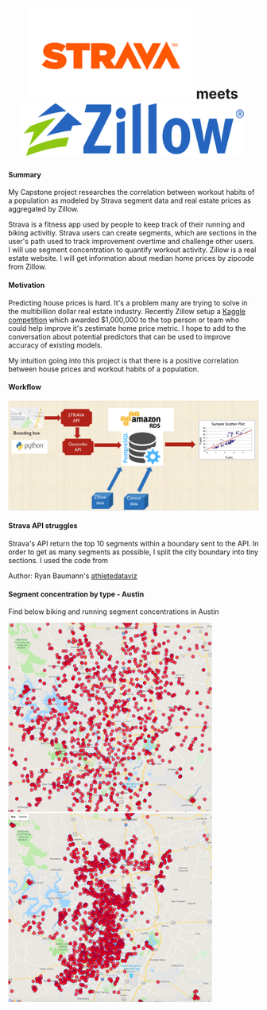 # <center> <img src="images/Logo_Strava.png" width="330" height="185" /> meets <img src="images/Logo_Zillow.png" width="450" height="110" /> </center>


#### Summary
 My Capstone project researches the correlation between workout habits of a population as modeled by Strava segment data and real estate prices as aggregated by Zillow.

 Strava is a fitness app used by people to keep track of their running and biking activitiy. Strava users can create segments, which are sections in the user's path used to track improvement overtime and challenge other users. I will use segment concentration to quantify workout activity. Zillow is a real estate website. I will get information about median home prices by zipcode from Zillow.

#### Motivation

Predicting house prices is hard. It's a problem many are trying to solve in the multibillion dollar real estate industry. Recently Zillow setup a [Kaggle competition](https://www.kaggle.com/c/zillow-prize-1) which awarded $1,000,000 to the top person or team who could help improve it's zestimate home price metric. I hope to add to the conversation about potential predictors that can be used to improve accuracy of existing models.

My intuition going into this project is that there is a positive correlation between house prices and workout habits of a population.


#### Workflow
 ![workflow](images/workflow.png)



#### Strava API struggles
Strava's API return the top 10 segments within a boundary sent to the API. In order to get as many segments as possible, I split the city boundary into tiny sections. I used the code from

Author: Ryan Baumann's [athletedataviz](https://www.ryanbaumann.com/blog/2016/4/10/on-caching-how-advs-segments-works)

#### Segment concentration by type - Austin
Find below biking and running segment concentrations in Austin


<img src="images/Strava_Biking_Segments.png" width="410" height="380" />  <img src="images/Strava_Running_Segments.png" width="410" height="380" />
